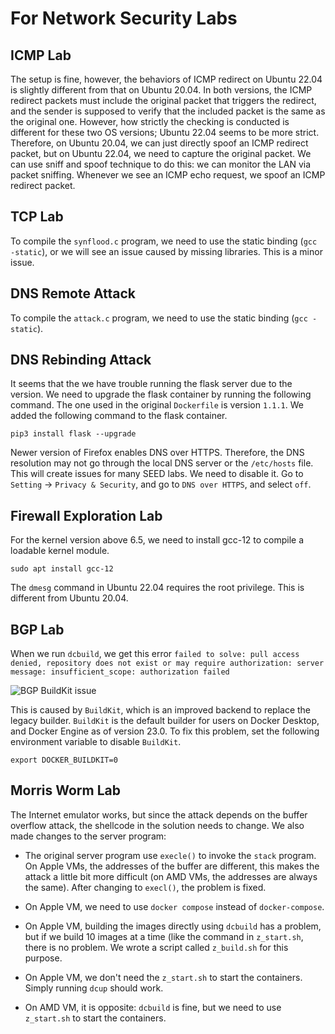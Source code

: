 # For Network Security Labs

## ICMP Lab

The setup is fine, however, the behaviors of ICMP redirect
on Ubuntu 22.04 is slightly different from that on Ubuntu 20.04.
In both versions, the ICMP redirect packets must include
the original packet that triggers the redirect, and the sender
is supposed to verify that the included packet is the same
as the original one. However, how strictly the checking is
conducted is different for these two OS versions;
Ubuntu 22.04 seems to be more strict.
Therefore, on Ubuntu 20.04, we can just directly spoof an
ICMP redirect packet, but on Ubuntu 22.04, we need to
capture the original packet.
We can use sniff and spoof technique to do this:
we can monitor the LAN via packet sniffing. Whenever we see an
ICMP echo request, we spoof an ICMP redirect packet.

## TCP Lab

To compile the `synflood.c` program, we need to use the static
binding (`gcc -static`), or we will see an issue caused by missing libraries.
This is a minor issue.

## DNS Remote Attack

To compile the `attack.c` program, we need to use the static 
binding (`gcc -static`). 


## DNS Rebinding Attack

It seems that the we have trouble running the flask server due to the
version. We need to upgrade the flask container by running the
following command. The one used in the original `Dockerfile` is
version `1.1.1`. We added the following command to the flask container.


```
pip3 install flask --upgrade
```

Newer version of Firefox enables DNS over HTTPS. Therefore, the DNS
resolution may not go through the local DNS server or the `/etc/hosts`
file. This will create issues for many SEED labs. We need to disable it.
Go to `Setting` -> `Privacy & Security`, and go to `DNS over HTTPS`, and select
`off`.


## Firewall Exploration Lab

For the kernel version above 6.5, 
we need to install gcc-12 to compile a loadable kernel module.
```
sudo apt install gcc-12
```

The `dmesg` command in Ubuntu 22.04 requires the root privilege. This is
different from Ubuntu 20.04.


## BGP Lab

When we run `dcbuild`, we get this error 
`failed to solve: pull access denied, repository does not exist or
may require authorization: server message: insufficient_scope:
authorization failed`

![BGP BuildKit issue](../Figs/BGPBuildKitIssue.png)

This is caused by `BuildKit`, which is an improved backend to replace the 
legacy builder. `BuildKit` is the default builder for users on Docker Desktop, 
and Docker Engine as of version 23.0. To fix this problem, 
set the following environment variable to disable `BuildKit`.
```
export DOCKER_BUILDKIT=0
```


## Morris Worm Lab

The Internet emulator works, but since the attack depends on the
buffer overflow attack, the shellcode in the solution needs to
change. We also made changes to the server program: 

- The original server program use `execle()` to invoke the `stack`
  program. On Apple VMs, the addresses of the buffer are different,
  this makes the attack a little bit more difficult (on AMD VMs, the
  addresses are always the same). After changing to `execl()`,
  the problem is fixed. 

- On Apple VM, we need to use `docker compose` instead of `docker-compose`.

- On Apple VM, building the images directly using `dcbuild`
  has a problem, but if we build 10 images at a time (like the command
  in `z_start.sh`, there is no problem. We wrote a script
  called `z_build.sh` for this purpose. 

- On Apple VM, we don't need the `z_start.sh` to start the containers.
  Simply running `dcup` should work.

- On AMD VM, it is opposite: `dcbuild` is fine, but we need to use
  `z_start.sh` to start the containers.

